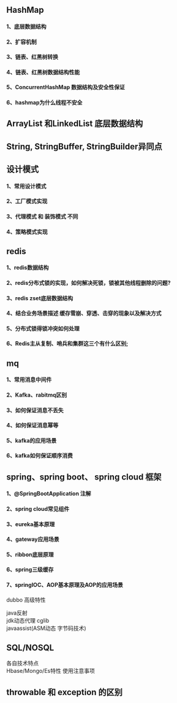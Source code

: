 ## HashMap
#### 1、底层数据结构
#### 2、扩容机制
#### 3、链表、红黑树转换
#### 4、链表、红黑树数据结构性能
#### 5、ConcurrentHashMap 数据结构及安全性保证
#### 6、hashmap为什么线程不安全

## ArrayList 和LinkedList 底层数据结构 

## String, StringBuffer, StringBuilder异同点

## 设计模式
#### 1、常用设计模式 
#### 2、工厂模式实现
#### 3、代理模式 和 装饰模式 不同
#### 4、策略模式实现

## redis
#### 1、redis数据结构
#### 2、redis分布式锁的实现，如何解决死锁，锁被其他线程删除的问题?
#### 3、redis zset底层数据结构
#### 4、结合业务场景描述 缓存雪崩、穿透、击穿的现象以及解决方式
#### 5、分布式锁得锁冲突如何处理
#### 6、Redis主从复制、哨兵和集群这三个有什么区别;


## mq
#### 1、常用消息中间件
#### 2、Kafka、rabitmq区别
#### 3、如何保证消息不丢失
#### 4、如何保证消息幂等
#### 5、kafka的应用场景
#### 6、kafka如何保证顺序消费

## spring、spring boot、 spring cloud 框架
#### 1、@SpringBootApplication 注解
#### 2、spring cloud常见组件
#### 3、eureka基本原理 
#### 4、gateway应用场景 
#### 5、ribbon底层原理 
#### 6、spring三级缓存
#### 7、springIOC、AOP基本原理及AOP的应用场景

dubbo
高级特性

java反射   
jdk动态代理 cglib    
javaassist(ASM动态 字节码技术)    

## SQL/NOSQL     
各自技术特点   
Hbase/Mongo/Es特性 使用注意事项    

## throwable 和 exception 的区别   
